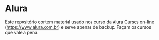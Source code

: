 # Alura
Este repositório contem material usado nos curso da Alura Cursos on-line (https://www.alura.com.br) e serve apenas de backup. Façam os cursos que vale a pena.